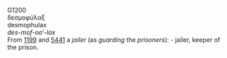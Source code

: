 <body>
  <p>G1200<br>  δεσμοφύλαξ  <br> desmophulax  <br><i>des-mof-oo‘-lax </i><br>From <a href="g1199.htm">1199</a> and <a href="g5441.htm">5441</a>  a <i>jailer</i> (as <i>guarding</i> the <i>prisoners</i>): - jailer, keeper of the prison.<br></p>
 </body>